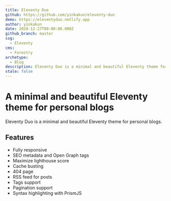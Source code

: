 ```yaml
---
title: Eleventy Duo
github: https://github.com/yinkakun/eleventy-duo
demo: https://eleventyduo.netlify.app
author: yinkakun
date: 2020-12-27T00:00:00.000Z
github_branch: master
ssg:
  - Eleventy
cms:
  - Forestry
archetype:
  - Blog
description: Eleventy Duo is a minimal and beautiful Eleventy theme for personal blogs.
stale: false
---
```


# A minimal and beautiful Eleventy theme for personal blogs

Eleventy Duo is a minimal and beautiful Eleventy theme for personal blogs.

## Features

* Fully responsive
* SEO metadata and Open Graph tags
* Maximize lighthouse score
* Cache busting
* 404 page
* RSS feed for posts
* Tags support
* Pagination support
* Syntax highlighting with PrismJS
